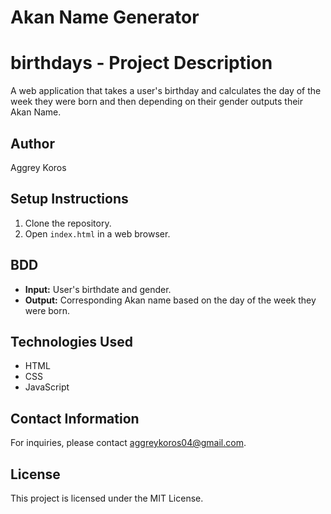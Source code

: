 # Akan Name Generator

# birthdays - Project Description
A web application that takes a user's birthday and calculates the day of the week they were born and then depending on their gender outputs their Akan Name.

## Author
Aggrey Koros

## Setup Instructions
1. Clone the repository.
2. Open `index.html` in a web browser.

## BDD
- **Input:** User's birthdate and gender.
- **Output:** Corresponding Akan name based on the day of the week they were born.

## Technologies Used
- HTML
- CSS
- JavaScript

## Contact Information
For inquiries, please contact aggreykoros04@gmail.com.

## License
This project is licensed under the MIT License.
